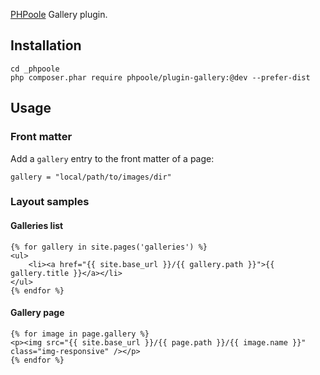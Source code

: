 [PHPoole](http://phpoole.narno.org) Gallery plugin.

Installation
------------

    cd _phpoole
    php composer.phar require phpoole/plugin-gallery:@dev --prefer-dist

Usage
-----

### Front matter

Add a ```gallery``` entry to the front matter of a page:

```gallery = "local/path/to/images/dir"```

### Layout samples

#### Galleries list

    {% for gallery in site.pages('galleries') %}
    <ul>
    	<li><a href="{{ site.base_url }}/{{ gallery.path }}">{{ gallery.title }}</a></li>
    </ul>
    {% endfor %}

#### Gallery page

    {% for image in page.gallery %}
    <p><img src="{{ site.base_url }}/{{ page.path }}/{{ image.name }}" class="img-responsive" /></p>
    {% endfor %}
